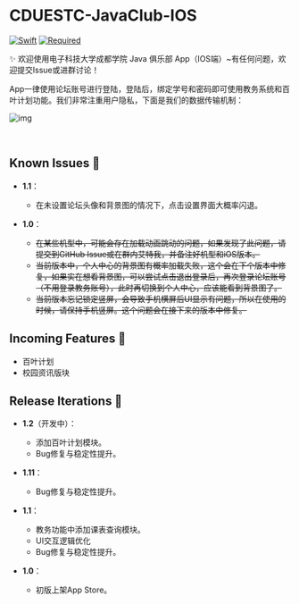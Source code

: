 # CDUESTC-JavaClub-IOS

[![Swift](https://img.shields.io/badge/Swift-5.5-orange)](https://developer.apple.com/swift/)
[![Required](https://img.shields.io/badge/iOS-14+-blue)](https://developer.apple.com/swift/)



✨ 欢迎使用电子科技大学成都学院 Java 俱乐部 App（IOS端）~有任何问题，欢迎提交Issue或进群讨论！

App一律使用论坛账号进行登陆，登陆后，绑定学号和密码即可使用教务系统和百叶计划功能。我们非常注重用户隐私，下面是我们的数据传输机制：

![img](https://user-images.githubusercontent.com/31413093/140307619-7a87f084-d9c6-4014-9481-fada11e61a4e.jpeg)


&nbsp;

## Known Issues 🔨

- **1.1**：
    - 在未设置论坛头像和背景图的情况下，点击设置界面大概率闪退。

- **1.0**：
    - ~~在某些机型中，可能会存在加载动画跳动的问题，如果发现了此问题，请提交到GitHub Issue或在群内艾特我，并备注好机型和iOS版本。~~
    - ~~当前版本中，个人中心的背景图有概率加载失败，这个会在下个版本中修复，如果实在想看背景图，可以尝试点击退出登录后，再次登录论坛账号（不用登录教务账号），此时再切换到个人中心，应该能看到背景图了。~~
    - ~~当前版本忘记锁定竖屏，会导致手机横屏后UI显示有问题，所以在使用的时候，请保持手机竖屏。这个问题会在接下来的版本中修复。~~


## Incoming Features 🔨

- 百叶计划
- 校园资讯版块


## Release Iterations 🔨

- **1.2**（开发中）：
    - 添加百叶计划模块。
    - Bug修复与稳定性提升。

- **1.11**：
    - Bug修复与稳定性提升。

- **1.1**：
    - 教务功能中添加课表查询模块。
    - UI交互逻辑优化
    - Bug修复与稳定性提升。

- **1.0**：
    - 初版上架App Store。
